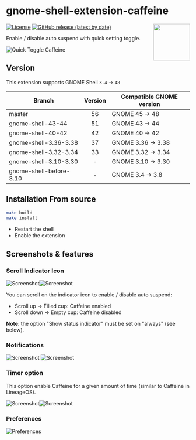 # gnome-shell-extension-caffeine

[<img src="https://github.com/eonpatapon/gnome-shell-extension-caffeine/raw/master/resources/get_it_on_gnome_extensions.png" height="100" align="right">](https://extensions.gnome.org/extension/517/caffeine/)

[![License](https://img.shields.io/github/license/eonpatapon/gnome-shell-extension-caffeine)](https://github.com/eonpatapon/gnome-shell-extension-caffeine/blob/master/LICENSE)
[![GitHub release (latest by date)](https://img.shields.io/github/v/tag/eonpatapon/gnome-shell-extension-caffeine)](https://github.com/eonpatapon/gnome-shell-extension-caffeine/releases/latest)

Enable / disable auto suspend with quick setting toggle.

![Quick Toggle Caffeine](screenshots/screenshot.png)

## Version

This extension supports GNOME Shell `3.4` -> `48`

|Branch                   |Version|Compatible GNOME version|
|-------------------------|:-----:|------------------------|
| master                  |    56 | GNOME 45 -> 48         |
| gnome-shell-43-44       |    51 | GNOME 43 -> 44         |
| gnome-shell-40-42       |    42 | GNOME 40 -> 42         |
| gnome-shell-3.36-3.38   |    37 | GNOME 3.36 -> 3.38     |
| gnome-shell-3.32-3.34   |    33 | GNOME 3.32 -> 3.34     |
| gnome-shell-3.10-3.30   |     - | GNOME 3.10 -> 3.30     |
| gnome-shell-before-3.10 |     - | GNOME 3.4 -> 3.8       |

## Installation From source

```bash
make build
make install
```

- Restart the shell
- Enable the extension

## Screenshots & features

### Scroll Indicator Icon

![Screenshot](screenshots/screenshot-scroll-up.png)![Screenshot](screenshots/screenshot-scroll-down.png)

You can scroll on the indicator icon to enable / disable auto suspend:

- Scroll up -> Filled cup: Caffeine enabled
- Scroll down -> Empty cup: Caffeine disabled

__Note__: the option "Show status indicator" must be set on "always" (see below).

### Notifications

![Screenshot](screenshots/screenshot-notification-enable.png)
![Screenshot](screenshots/screenshot-notification-disable.png)

### Timer option

This option enable Caffeine for a given amount of time (similar to Caffeine in LineageOS).

![Screenshot](screenshots/screenshot-timer-off.png)![Screenshot](screenshots/screenshot-timer-on.png)

### Preferences

![Preferences](screenshots/screenshot-prefs.png)
